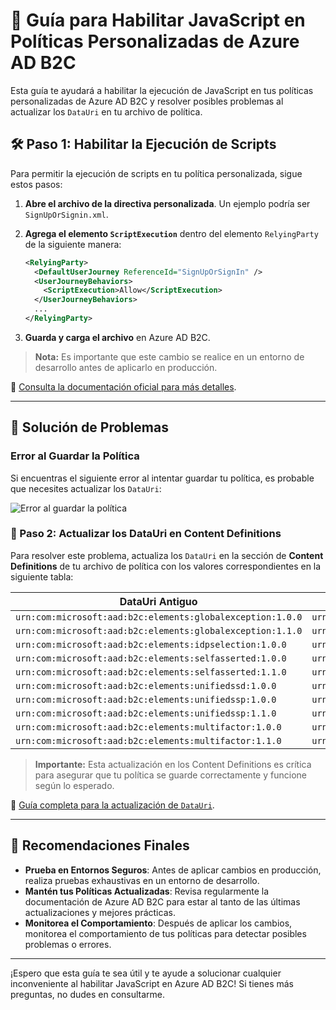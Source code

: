 # 🚀 Guía para Habilitar JavaScript en Políticas Personalizadas de Azure AD B2C

Esta guía te ayudará a habilitar la ejecución de JavaScript en tus políticas personalizadas de Azure AD B2C y resolver posibles problemas al actualizar los `DataUri` en tu archivo de política.

## 🛠️ Paso 1: Habilitar la Ejecución de Scripts

Para permitir la ejecución de scripts en tu política personalizada, sigue estos pasos:

1. **Abre el archivo de la directiva personalizada**. Un ejemplo podría ser `SignUpOrSignin.xml`.
2. **Agrega el elemento `ScriptExecution`** dentro del elemento `RelyingParty` de la siguiente manera:

    ```xml
    <RelyingParty>
      <DefaultUserJourney ReferenceId="SignUpOrSignIn" />
      <UserJourneyBehaviors>
        <ScriptExecution>Allow</ScriptExecution>
      </UserJourneyBehaviors>
      ...
    </RelyingParty>
    ```

3. **Guarda y carga el archivo** en Azure AD B2C.

> **Nota:** Es importante que este cambio se realice en un entorno de desarrollo antes de aplicarlo en producción.

🔗 [Consulta la documentación oficial para más detalles](https://learn.microsoft.com/es-mx/azure/active-directory-b2c/javascript-and-page-layout?pivots=b2c-custom-policy).

---

## 🚨 Solución de Problemas

### Error al Guardar la Política

Si encuentras el siguiente error al intentar guardar tu política, es probable que necesites actualizar los `DataUri`:

![Error al guardar la política](https://github.com/user-attachments/assets/f087b10a-104a-4dd0-a9ae-9bafe5d908b0)

### 🔧 Paso 2: Actualizar los DataUri en Content Definitions

Para resolver este problema, actualiza los `DataUri` en la sección de **Content Definitions** de tu archivo de política con los valores correspondientes en la siguiente tabla:

| **DataUri Antiguo**                                      | **DataUri Nuevo**                                           |
|----------------------------------------------------------|-------------------------------------------------------------|
| `urn:com:microsoft:aad:b2c:elements:globalexception:1.0.0` | `urn:com:microsoft:aad:b2c:elements:contract:globalexception:1.2.1` |
| `urn:com:microsoft:aad:b2c:elements:globalexception:1.1.0` | `urn:com:microsoft:aad:b2c:elements:contract:globalexception:1.2.1` |
| `urn:com:microsoft:aad:b2c:elements:idpselection:1.0.0`     | `urn:com:microsoft:aad:b2c:elements:contract:providerselection:1.2.1` |
| `urn:com:microsoft:aad:b2c:elements:selfasserted:1.0.0`     | `urn:com:microsoft:aad:b2c:elements:contract:selfasserted:2.1.7` |
| `urn:com:microsoft:aad:b2c:elements:selfasserted:1.1.0`     | `urn:com:microsoft:aad:b2c:elements:contract:selfasserted:2.1.7` |
| `urn:com:microsoft:aad:b2c:elements:unifiedssd:1.0.0`       | `urn:com:microsoft:aad:b2c:elements:contract:unifiedssd:1.2.1` |
| `urn:com:microsoft:aad:b2c:elements:unifiedssp:1.0.0`       | `urn:com:microsoft:aad:b2c:elements:contract:unifiedssp:2.1.5` |
| `urn:com:microsoft:aad:b2c:elements:unifiedssp:1.1.0`       | `urn:com:microsoft:aad:b2c:elements:contract:unifiedssp:2.1.5` |
| `urn:com:microsoft:aad:b2c:elements:multifactor:1.0.0`      | `urn:com:microsoft:aad:b2c:elements:contract:multifactor:1.2.5` |
| `urn:com:microsoft:aad:b2c:elements:multifactor:1.1.0`      | `urn:com:microsoft:aad:b2c:elements:contract:multifactor:1.2.5` |

> **Importante:** Esta actualización en los Content Definitions es crítica para asegurar que tu política se guarde correctamente y funcione según lo esperado.

🔗 [Guía completa para la actualización de `DataUri`](https://learn.microsoft.com/es-mx/azure/active-directory-b2c/contentdefinitions#migrating-to-page-layout).

---

## 🎯 Recomendaciones Finales

- **Prueba en Entornos Seguros**: Antes de aplicar cambios en producción, realiza pruebas exhaustivas en un entorno de desarrollo.
- **Mantén tus Políticas Actualizadas**: Revisa regularmente la documentación de Azure AD B2C para estar al tanto de las últimas actualizaciones y mejores prácticas.
- **Monitorea el Comportamiento**: Después de aplicar los cambios, monitorea el comportamiento de tus políticas para detectar posibles problemas o errores.

---

¡Espero que esta guía te sea útil y te ayude a solucionar cualquier inconveniente al habilitar JavaScript en Azure AD B2C! Si tienes más preguntas, no dudes en consultarme.
